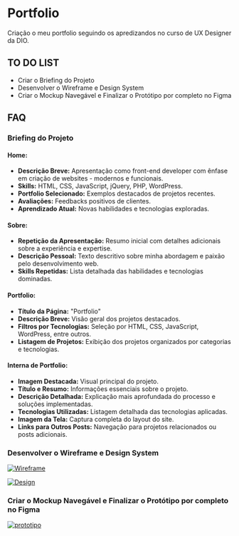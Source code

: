 
# Portfolio

Criação o meu portfolio seguindo os apredizandos no curso de UX Designer da DIO.

## TO DO LIST

- Criar o Briefing do Projeto
- Desenvolver o Wireframe e Design System  
- Criar o Mockup Navegável e Finalizar o Protótipo por completo no Figma





## FAQ

### Briefing do Projeto

#### Home:
- **Descrição Breve:** Apresentação como front-end developer com ênfase em criação de websites - modernos e funcionais.
- **Skills:** HTML, CSS, JavaScript, jQuery, PHP, WordPress.
- **Portfolio Selecionado:** Exemplos destacados de projetos recentes.
- **Avaliações:** Feedbacks positivos de clientes.
- **Aprendizado Atual:** Novas habilidades e tecnologias exploradas.

#### Sobre:
- **Repetição da Apresentação:** Resumo inicial com detalhes adicionais sobre a experiência e expertise.
- **Descrição Pessoal:** Texto descritivo sobre minha abordagem e paixão pelo desenvolvimento web.
- **Skills Repetidas:** Lista detalhada das habilidades e tecnologias dominadas.

#### Portfolio:
- **Título da Página:** "Portfolio"
- **Descrição Breve:** Visão geral dos projetos destacados.
- **Filtros por Tecnologias:** Seleção por HTML, CSS, JavaScript, WordPress, entre outros.
- **Listagem de Projetos:** Exibição dos projetos organizados por categorias e tecnologias.

#### Interna de Portfolio:
- **Imagem Destacada:** Visual principal do projeto.
- **Título e Resumo:** Informações essenciais sobre o projeto.
- **Descrição Detalhada:** Explicação mais aprofundada do processo e soluções implementadas.
- **Tecnologias Utilizadas:** Listagem detalhada das tecnologias aplicadas.
- **Imagem da Tela:** Captura completa do layout do site.
- **Links para Outros Posts:** Navegação para projetos relacionados ou posts adicionais.

### Desenvolver o Wireframe e Design System

[![Wireframe](https://img.shields.io/badge/wireframe-2c2c2c?style=for-the-badge&logo=figma)](https://www.figma.com/design/JL8vMPinWMmX9ZHOSZBUCW/Meu-Portfolio?node-id=1-4&t=twaSYYbuAkBgLfa4-0)

[![Design](https://img.shields.io/badge/design_System-2c2c2c?style=for-the-badge&logo=figma)](https://www.figma.com/design/JL8vMPinWMmX9ZHOSZBUCW/Meu-Portfolio?node-id=50-139&t=cH28kBtU0gpTn1CY-1)

### Criar o Mockup Navegável e Finalizar o Protótipo por completo no Figma

[![prototipo](https://img.shields.io/badge/protótipo-2c2c2c?style=for-the-badge&logo=figma)](https://www.figma.com/proto/JL8vMPinWMmX9ZHOSZBUCW/Meu-Portfolio?page-id=66%3A458&node-id=137-1570&viewport=743%2C365%2C0.5&t=T50gvpyPL03TMWqk-1&scaling=scale-down&content-scaling=fixed)
